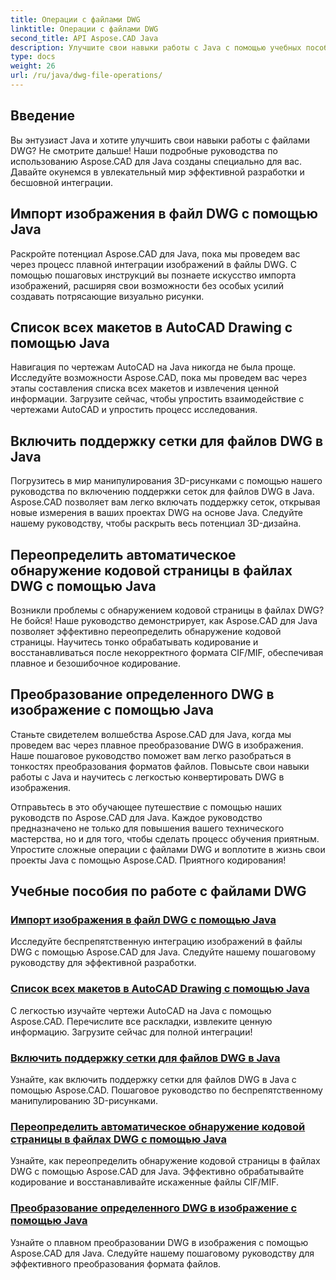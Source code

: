 ```yaml
---
title: Операции с файлами DWG
linktitle: Операции с файлами DWG
second_title: API Aspose.CAD Java
description: Улучшите свои навыки работы с Java с помощью учебных пособий по Aspose.CAD. Изучите импорт изображений, составление списка макетов, поддержку сетки, переопределение кодовой страницы и преобразование DWG в изображения без особых усилий.
type: docs
weight: 26
url: /ru/java/dwg-file-operations/
---
```

## Введение

Вы энтузиаст Java и хотите улучшить свои навыки работы с файлами DWG? Не смотрите дальше! Наши подробные руководства по использованию Aspose.CAD для Java созданы специально для вас. Давайте окунемся в увлекательный мир эффективной разработки и бесшовной интеграции.

## Импорт изображения в файл DWG с помощью Java

Раскройте потенциал Aspose.CAD для Java, пока мы проведем вас через процесс плавной интеграции изображений в файлы DWG. С помощью пошаговых инструкций вы познаете искусство импорта изображений, расширяя свои возможности без особых усилий создавать потрясающие визуально рисунки.

## Список всех макетов в AutoCAD Drawing с помощью Java

Навигация по чертежам AutoCAD на Java никогда не была проще. Исследуйте возможности Aspose.CAD, пока мы проведем вас через этапы составления списка всех макетов и извлечения ценной информации. Загрузите сейчас, чтобы упростить взаимодействие с чертежами AutoCAD и упростить процесс исследования.

## Включить поддержку сетки для файлов DWG в Java

Погрузитесь в мир манипулирования 3D-рисунками с помощью нашего руководства по включению поддержки сеток для файлов DWG в Java. Aspose.CAD позволяет вам легко включать поддержку сеток, открывая новые измерения в ваших проектах DWG на основе Java. Следуйте нашему руководству, чтобы раскрыть весь потенциал 3D-дизайна.

## Переопределить автоматическое обнаружение кодовой страницы в файлах DWG с помощью Java

Возникли проблемы с обнаружением кодовой страницы в файлах DWG? Не бойся! Наше руководство демонстрирует, как Aspose.CAD для Java позволяет эффективно переопределить обнаружение кодовой страницы. Научитесь тонко обрабатывать кодирование и восстанавливаться после некорректного формата CIF/MIF, обеспечивая плавное и безошибочное кодирование.

## Преобразование определенного DWG в изображение с помощью Java

Станьте свидетелем волшебства Aspose.CAD для Java, когда мы проведем вас через плавное преобразование DWG в изображения. Наше пошаговое руководство поможет вам легко разобраться в тонкостях преобразования форматов файлов. Повысьте свои навыки работы с Java и научитесь с легкостью конвертировать DWG в изображения.

Отправьтесь в это обучающее путешествие с помощью наших руководств по Aspose.CAD для Java. Каждое руководство предназначено не только для повышения вашего технического мастерства, но и для того, чтобы сделать процесс обучения приятным. Упростите сложные операции с файлами DWG и воплотите в жизнь свои проекты Java с помощью Aspose.CAD. Приятного кодирования!

## Учебные пособия по работе с файлами DWG
### [Импорт изображения в файл DWG с помощью Java](./import-image-to-dwg/)
Исследуйте беспрепятственную интеграцию изображений в файлы DWG с помощью Aspose.CAD для Java. Следуйте нашему пошаговому руководству для эффективной разработки.
### [Список всех макетов в AutoCAD Drawing с помощью Java](./list-all-layouts/)
С легкостью изучайте чертежи AutoCAD на Java с помощью Aspose.CAD. Перечислите все раскладки, извлеките ценную информацию. Загрузите сейчас для полной интеграции!
### [Включить поддержку сетки для файлов DWG в Java](./mesh-support-for-dwg/)
Узнайте, как включить поддержку сетки для файлов DWG в Java с помощью Aspose.CAD. Пошаговое руководство по беспрепятственному манипулированию 3D-рисунками.
### [Переопределить автоматическое обнаружение кодовой страницы в файлах DWG с помощью Java](./override-code-page-detection/)
Узнайте, как переопределить обнаружение кодовой страницы в файлах DWG с помощью Aspose.CAD для Java. Эффективно обрабатывайте кодирование и восстанавливайте искаженные файлы CIF/MIF.
### [Преобразование определенного DWG в изображение с помощью Java](./convert-dwg-to-image/)
Узнайте о плавном преобразовании DWG в изображения с помощью Aspose.CAD для Java. Следуйте нашему пошаговому руководству для эффективного преобразования формата файлов.
